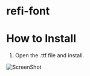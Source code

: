refi-font
=========

# How to Install
1. Open the .ttf file and install.

![ScreenShot](http://i.imgur.com/YiumFY3.png)
